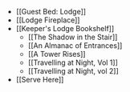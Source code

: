 - [[Guest Bed: Lodge]]
- [[Lodge Fireplace]]
- [[Keeper's Lodge Bookshelf]]
	- [[The Shadow in the Stair]]
	- [[An Almanac of Entrances]]
	- [[A Tower Rises]]
	- [[Travelling at Night, Vol 1]]
	- [[Travelling at Night, vol 2]]
- [[Serve Here]]